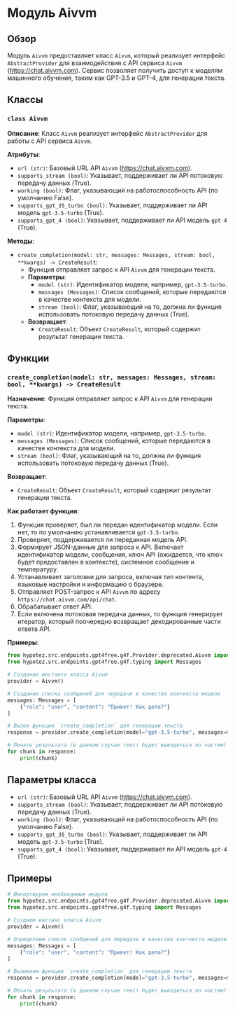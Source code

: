 # Модуль Aivvm 
## Обзор

Модуль `Aivvm` предоставляет класс `Aivvm`, который реализует интерфейс `AbstractProvider` для взаимодействия с API сервиса `Aivvm` (https://chat.aivvm.com). Сервис позволяет получить доступ к моделям машинного обучения, таким как GPT-3.5 и GPT-4, для генерации текста.

## Классы

### `class Aivvm`

**Описание**: Класс `Aivvm` реализует интерфейс `AbstractProvider` для работы с API сервиса `Aivvm`. 

**Атрибуты**:

 - `url (str)`: Базовый URL API `Aivvm` (https://chat.aivvm.com). 
 - `supports_stream (bool)`: Указывает, поддерживает ли API потоковую передачу данных (True).
 - `working (bool)`: Флаг, указывающий на работоспособность API (по умолчанию False).
 - `supports_gpt_35_turbo (bool)`: Указывает, поддерживает ли API модель `gpt-3.5-turbo` (True).
 - `supports_gpt_4 (bool)`: Указывает, поддерживает ли API модель `gpt-4` (True).

**Методы**:

 - `create_completion(model: str, messages: Messages, stream: bool, **kwargs) -> CreateResult`: 
   - Функция отправляет запрос к API `Aivvm` для генерации текста.
   - **Параметры**:
     - `model (str)`: Идентификатор модели, например, `gpt-3.5-turbo`.
     - `messages (Messages)`: Список сообщений, которые передаются в качестве контекста для модели.
     - `stream (bool)`: Флаг, указывающий на то, должна ли функция использовать потоковую передачу данных (True).
   - **Возвращает**: 
     - `CreateResult`: Объект `CreateResult`, который содержит результат генерации текста.

## Функции

### `create_completion(model: str, messages: Messages, stream: bool, **kwargs) -> CreateResult`

**Назначение**: Функция отправляет запрос к API `Aivvm` для генерации текста.

**Параметры**:

 - `model (str)`: Идентификатор модели, например, `gpt-3.5-turbo`.
 - `messages (Messages)`: Список сообщений, которые передаются в качестве контекста для модели.
 - `stream (bool)`: Флаг, указывающий на то, должна ли функция использовать потоковую передачу данных (True).

**Возвращает**:

 - `CreateResult`: Объект `CreateResult`, который содержит результат генерации текста.

**Как работает функция**:

1.  Функция проверяет, был ли передан идентификатор модели. Если нет, то по умолчанию устанавливается `gpt-3.5-turbo`.
2.  Проверяет, поддерживается ли переданная модель API. 
3.  Формирует JSON-данные для запроса к API. Включает идентификатор модели, сообщения, ключ API (ожидается, что ключ будет предоставлен в контексте), системное сообщение и температуру.
4.  Устанавливает заголовки для запроса, включая тип контента, языковые настройки и информацию о браузере.
5.  Отправляет POST-запрос к API `Aivvm` по адресу `https://chat.aivvm.com/api/chat`.
6.  Обрабатывает ответ API. 
7.  Если включена потоковая передача данных, то функция генерирует итератор, который поочередно возвращает декодированные части ответа API.

**Примеры**:

```python
from hypotez.src.endpoints.gpt4free.g4f.Provider.deprecated.Aivvm import Aivvm
from hypotez.src.endpoints.gpt4free.g4f.typing import Messages

# Создание инстанса класса Aivvm
provider = Aivvm()

# Создание списка сообщений для передачи в качестве контекста модели
messages: Messages = [
    {"role": "user", "content": "Привет! Как дела?"}
]

# Вызов функции `create_completion` для генерации текста
response = provider.create_completion(model="gpt-3.5-turbo", messages=messages, stream=True)

# Печать результата (в данном случае текст будет выводиться по частям)
for chunk in response:
    print(chunk)

```

## Параметры класса

- `url (str)`: Базовый URL API `Aivvm` (https://chat.aivvm.com). 
- `supports_stream (bool)`: Указывает, поддерживает ли API потоковую передачу данных (True).
- `working (bool)`: Флаг, указывающий на работоспособность API (по умолчанию False).
- `supports_gpt_35_turbo (bool)`: Указывает, поддерживает ли API модель `gpt-3.5-turbo` (True).
- `supports_gpt_4 (bool)`: Указывает, поддерживает ли API модель `gpt-4` (True).

## Примеры

```python
# Импортируем необходимые модули
from hypotez.src.endpoints.gpt4free.g4f.Provider.deprecated.Aivvm import Aivvm
from hypotez.src.endpoints.gpt4free.g4f.typing import Messages

# Создаем инстанс класса Aivvm
provider = Aivvm()

# Определяем список сообщений для передачи в качестве контекста модели
messages: Messages = [
    {"role": "user", "content": "Привет! Как дела?"}
]

# Вызываем функцию `create_completion` для генерации текста
response = provider.create_completion(model="gpt-3.5-turbo", messages=messages, stream=True)

# Печать результата (в данном случае текст будет выводиться по частям)
for chunk in response:
    print(chunk)
```
```markdown